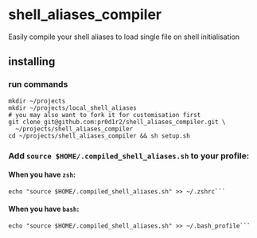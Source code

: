 # shell_aliases_compiler
Easily compile your shell aliases to load single file on shell initialisation

## installing

### run commands

```
mkdir ~/projects
mkdir ~/projects/local_shell_aliases
# you may also want to fork it for customisation first
git clone git@github.com:pr0d1r2/shell_aliases_compiler.git \
  ~/projects/shell_aliases_compiler
cd ~/projects/shell_aliases_compiler && sh setup.sh
```

### Add `source $HOME/.compiled_shell_aliases.sh` to your profile:

#### When you have `zsh`:

```
echo "source $HOME/.compiled_shell_aliases.sh" >> ~/.zshrc```
```

#### When you have `bash`:

```
echo "source $HOME/.compiled_shell_aliases.sh" >> ~/.bash_profile```
```
